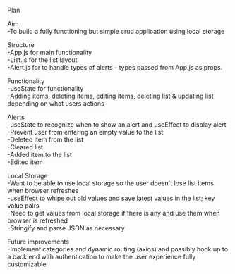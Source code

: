 Plan <br/>

Aim <br/>
-To build a fully functioning but simple crud application using local storage <br/>

Structure <br/>
-App.js for main functionality <br/>
-List.js for the list layout <br/>
-Alert.js for to handle types of alerts - types passed from App.js as props. <br/>

Functionality <br/>
-useState for functionality <br/>
-Adding items, deleting items, editing items, deleting list & updating list depending on what users actions <br/>

Alerts <br/>
-useState to recognize when to show an alert and useEffect to display alert <br/>
-Prevent user from entering an empty value to the list <br/>
-Deleted item from the list <br/>
-Cleared list <br/>
-Added item to the list <br/>
-Edited item <br/>

Local Storage <br/>
-Want to be able to use local storage so the user doesn't lose list items when browser refreshes <br/>
-useEffect to whipe out old values and save latest values in the list; key value pairs <br/>
-Need to get values from local storage if there is any and use them when browser is refreshed <br/>
-Stringify and parse JSON as necessary <br/>

Future improvements <br/>
-Implement categories and dynamic routing (axios) and possibly hook up to a back end with authentication to make the user experience fully customizable <br/>
